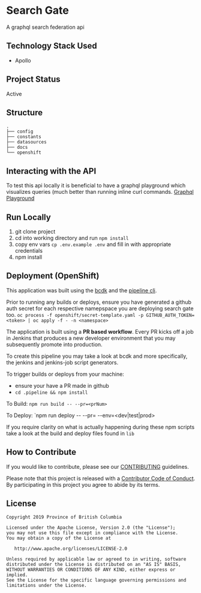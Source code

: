 # Search Gate
A graphql search federation api

## Technology Stack Used

- Apollo

## Project Status
Active

## Structure
```
.
├── config
├── constants
├── datasources
├── docs
└── openshift
```
## Interacting with the API

To test this api locally it is beneficial to have a graphql playground which visualizes queries (much better than running inline curl commands. [Graphql Playground](https://github.com/prisma-labs/graphql-playground)


## Run Locally
1. git clone project
2. cd into working directory and run `npm install`
3. copy env vars `cp .env.example .env` and fill in with appropriate credentials
4. npm install


## Deployment (OpenShift)

This application was built using the [bcdk](https://github.com/bcdevop/bcdk) and the [pipeline cli](https://github.com/bcdevops/pipeline-cli).

Prior to running any builds or deploys, ensure you have generated a github auth secret for each respective namepspace you are deploying search gate too. `oc process -f openshift/secret-template.yaml -p GITHUB_AUTH_TOKEN=<token> | oc apply -f - -n <namespace>`

The application is built using a __PR based workflow__. Every PR kicks off a job in Jenkins that produces a new developer environment that you may subsequently promote into production. 

To create this pipeline you may take a look at bcdk and more specifically,  the jenkins and jenkins-job script generators. 

To trigger builds or deploys from your machine:
- ensure your have a PR made in github
- `cd .pipeline && npm install`

To Build: `npm run build -- --pr=<prNum>`

To Deploy: `npm run deploy -- --pr=<prNum> --env=<dev|test|prod>

If you require clarity on what is actually happening during these npm scripts take a look at the build and deploy files found in `lib`


## How to Contribute

If you would like to contribute, please see our [CONTRIBUTING](CONTRIBUTING.md) guidelines.

Please note that this project is released with a [Contributor Code of Conduct](CODE_OF_CONDUCT.md). 
By participating in this project you agree to abide by its terms.

## License

    Copyright 2019 Province of British Columbia

    Licensed under the Apache License, Version 2.0 (the "License");
    you may not use this file except in compliance with the License.
    You may obtain a copy of the License at

       http://www.apache.org/licenses/LICENSE-2.0

    Unless required by applicable law or agreed to in writing, software
    distributed under the License is distributed on an "AS IS" BASIS,
    WITHOUT WARRANTIES OR CONDITIONS OF ANY KIND, either express or implied.
    See the License for the specific language governing permissions and
    limitations under the License.
